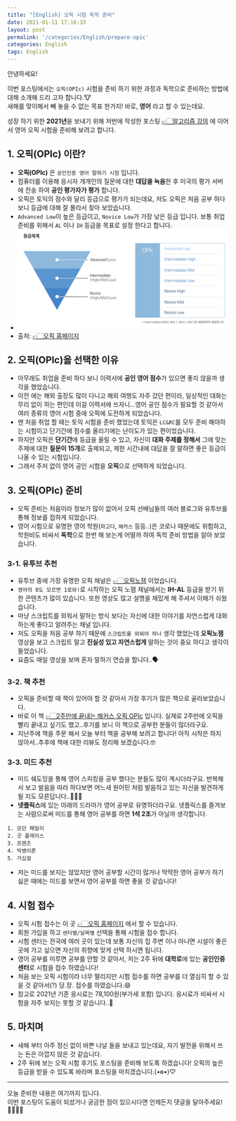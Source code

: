 ```yaml
---
title: "[English] 오픽 시험 독학 준비"
date: 2021-01-11 17:16:33
layout: post
permalink: '/categories/English/prepare-opic'
categories: English
tags: English
---
```


안녕하세요!

이번 포스팅에서는 `오픽(OPIc)` 시험을 준비 하기 위한 과정과 독학으로 준비하는 방법에 대해 소개해 드리 고자 합니다.🐮  
새해를 맞이해서 빼 놓을 수 없는 목표 한가지! 바로, **영어** 라고 할 수 있는데요.  

성장 하기 위한 **2021년**을 보내기 위해 저번에 작성한 포스팅 [👉🏻알고리즘 강의](https://shinsangeun.github.io/categories/Algorithm/online-lecture) 에 이어서 영어 오픽 시험을 준비해 보려고 합니다.


## 1. 오픽(OPIc) 이란?
- **오픽(OPIc)** 은 `공인인증 영어 말하기 시험` 입니다. 
- 컴퓨터를 이용해 응시자 개개인의 질문에 대한 **대답을 녹음**한 후 미국의 평가 서버에 전송 하여 **공인 평가자가 평가** 합니다.
- 오픽은 토익의 점수와 달리 등급으로 평가가 되는데요, 저도 오픽은 처음 공부 하다보니 등급에 대해 잘 몰라서 찾아 보았습니다. 
- `Advanced Low`이 높은 등급이고, `Novice Low`가 가장 낮은 등급 입니다. 보통 취업 준비를 위해서 `AL` 이나 `IH` 등급을 목표로 설정 한다고 합니다.
- ![오픽 등급](/assets/images/english/opic-grade.png)
- 출처: [👉🏻오픽 홈페이지](https://m.opic.or.kr/opics/jsp/senior/receipt/aboutOpicMobile.jsp)


## 2. 오픽(OPIc)을 선택한 이유
- 아무래도 취업을 준비 하다 보니 이력서에 **공인 영어 점수**가 있으면 좋지 않을까 생각을 했었습니다.
- 이전 에는 해외 출장도 많이 다니고 해외 여행도 자주 갔던 편이라, 일상적인 대화는 무리 없이 하는 편인데 이걸 이력서에 쓰자니...영어 공인 점수가 필요할 것 같아서 여러 종류의 영어 시험 중에 오픽에 도전하게 되었습니다.
- 맨 처음 취업 할 때는 토익 시험을 준비 했었는데 토익은 `LC&RC`를 모두 준비 해야하는 시험이고 단기간에 점수를 올리기에는 난이도가 있는 편이었습니다.
- 하지만 오픽은 **단기간**에 등급을 올릴 수 있고, 자신이 **대화 주제를 정해서** 그에 맞는 주제에 대한 **질문이 15개**로 출제되고, 제한 시간내에 대답을 잘 말하면 좋은 등급이 나올 수 있는 시험입니다.
- 그래서 주저 없이 영어 공인 시험을 **오픽**으로 선택하게 되었습니다.


## 3. 오픽(OPIc) 준비
- 오픽 준비는 처음이라 정보가 많이 없어서 오픽 선배님들의 여러 블로그와 유투브를 통해 정보를 접하게 되었습니다.
- 영어 시험으로 유명한 영어 학원(`파고다`, `해커스` 등등..)은 코로나 때문에도 위험하고, 학원비도 비싸서 **독학**으로 한번 해 보는게 어떨까 하여 독학 준비 방법을 알아 보았습니다.

### 3-1. 유투브 추천
- 유투브 중에 가장 유명한 오픽 채널은 [👉🏻오픽노잼](https://www.youtube.com/c/opicnojam) 이었습니다.
- `영어의 0도 모르면 1로와!`로 시작하는 오픽 노잼 채널에서는 **IH-AL** 등급을 받기 위한 콘텐츠가 많이 있습니다. 또한 영상도 많고 설명을 재밌게 해 주셔서 이해가 쉬웠습니다. 
- 마냥 스크립트를 외워서 말하는 방식 보다는 자신에 대한 이야기를 자연스럽게 대화하는게 좋다고 알려주는 채널 입니다.
- 저도 오픽을 처음 공부 하기 때문에 `스크립트를 외워야 하나` 생각 했었는데 **오픽노잼** 영상을 보고 스크립트 말고 **진실성 있고 자연스럽게** 말하는 것이 중요 하다고 생각이 들었습니다.
- 요즘도 매일 영상을 보며 혼자 말하기 연습을 합니다..🗣

### 3-2. 책 추천
- 오픽을 준비할 때 책이 있어야 할 것 같아서 가장 후기가 많은 책으로 골라보았습니다.
- 바로 이 책 [👉🏻2주만에 끝내는 해커스 오픽 OPIc](https://book.naver.com/bookdb/book_detail.nhn?bid=10786609) 입니다. 실제로 2주만에 오픽을 빨리 끝내고 싶기도 했고..후기를 보니 이 책으로 공부한 분들이 많더라구요.
- 지난주에 책을 주문 해서 오늘 부터 책을 공부해 보려고 합니다! 아직 시작은 하지 않아서..추후에 책에 대한 리뷰도 정리해 보겠습니다.🤓


### 3-3. 미드 추천
- 미드 쉐도잉을 통해 영어 스피킹을 공부 했다는 분들도 많이 계시더라구요. 반복해서 보고 발음을 따라 하다보면 어느새 원어민 처럼 발음하고 있는 자신을 발견하게 될 지도 모른답니다..🤷🏻‍♀️
- **넷플릭스**에 있는 아래의 드라마가 영어 공부로 유명하더라구요. 넷플릭스를 즐겨보는 사람으로써 미드를 통해 영어 공부를 하면 **1석 2조**가 아닐까 생각합니다.
```
1. 모던 패밀리
2. 굿 플레이스
3. 프렌즈
4. 빅뱅이론
5. 가십걸
```
- 저는 미드를 보지는 않았지만 영어 공부할 시간이 많거나 딱딱한 영어 공부가 하기 싫은 때에는 미드를 보면서 영어 공부를 하면 좋을 것 같습니다!


## 4. 시험 접수
- 오픽 시험 접수는 이 곳 [👉🏻오픽 홈페이지](https://book.naver.com/bookdb/book_detail.nhn?bid=10786609) 에서 할 수 있습니다.
- 회원 가입을 하고 `센터별/날짜별` 선택을 통해 시험을 접수 합니다.
- 시험 센터는 전국에 여러 곳이 있는데 보통 자신의 집 주변 이나 아니면 시설이 좋은 곳에 가고 싶으면 자신의 취향에 맞게 선택 하시면 됩니다.
- 영어 공부를 미루면 공부를 안할 것 같아서, 저는 2주 뒤에 **대학로**에 있는 **공인인증 센터**로 시험을 접수 하였습니다!
- 처음 보는 오픽 시험이라 너무 떨리지만 시험 접수를 하면 공부를 더 열심히 할 수 있을 것 같아서(?) 당.장. 접수를 하였습니다.😄
- 참고로 2021년 기준 응시료는 78,100원(부가세 포함) 입니다. 응시료가 비싸서 시험을 자주 보지는 못할 것 같습니다..🥲


## 5. 마치며
- 새해 부터 아주 정신 없이 바쁜 나날 들을 보내고 있는데요, 자기 발전을 위해서 쓰는 돈은 아깝지 않은 것 같습니다.
- 2주 뒤에 보는 오픽 시험 후기도 포스팅을 준비해 보도록 하겠습니다! 오픽의 높은 등급을 받을 수 있도록 바라며 포스팅을 마치겠습니다.(•ө•)♡


-----

오늘 준비한 내용은 여기까지 입니다.  
이번 포스팅이 도움이 되셨거나 궁금한 점이 있으시다면 언제든지 댓글을 달아주세요!🙋🏻‍♀️✨   
